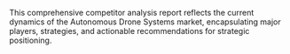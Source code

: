 This comprehensive competitor analysis report reflects the current dynamics of the Autonomous Drone Systems market, encapsulating major players, strategies, and actionable recommendations for strategic positioning.